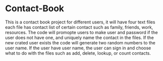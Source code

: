 # Contact-Book
This is a contact book project for different users, it will have four text files each file has contact list of certain contact such as family, friends, work, resources. 
The code will promopte users to make user and password if the user does not have one, and uniquely name the contact in the files. 
If the new crated user exists the code will generate two random numbers to the user name. If the user have user name, the user can sign in and choose what to do with the files such as add, delete, lookup, or count contacts.
